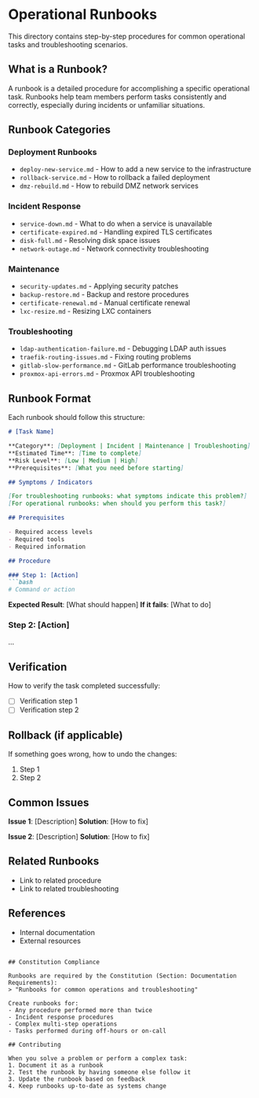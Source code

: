 # Operational Runbooks

This directory contains step-by-step procedures for common operational tasks and troubleshooting scenarios.

## What is a Runbook?

A runbook is a detailed procedure for accomplishing a specific operational task. Runbooks help team members perform tasks consistently and correctly, especially during incidents or unfamiliar situations.

## Runbook Categories

### Deployment Runbooks
- `deploy-new-service.md` - How to add a new service to the infrastructure
- `rollback-service.md` - How to rollback a failed deployment
- `dmz-rebuild.md` - How to rebuild DMZ network services

### Incident Response
- `service-down.md` - What to do when a service is unavailable
- `certificate-expired.md` - Handling expired TLS certificates
- `disk-full.md` - Resolving disk space issues
- `network-outage.md` - Network connectivity troubleshooting

### Maintenance
- `security-updates.md` - Applying security patches
- `backup-restore.md` - Backup and restore procedures
- `certificate-renewal.md` - Manual certificate renewal
- `lxc-resize.md` - Resizing LXC containers

### Troubleshooting
- `ldap-authentication-failure.md` - Debugging LDAP auth issues
- `traefik-routing-issues.md` - Fixing routing problems
- `gitlab-slow-performance.md` - GitLab performance troubleshooting
- `proxmox-api-errors.md` - Proxmox API troubleshooting

## Runbook Format

Each runbook should follow this structure:

```markdown
# [Task Name]

**Category**: [Deployment | Incident | Maintenance | Troubleshooting]
**Estimated Time**: [Time to complete]
**Risk Level**: [Low | Medium | High]
**Prerequisites**: [What you need before starting]

## Symptoms / Indicators

[For troubleshooting runbooks: what symptoms indicate this problem?]
[For operational runbooks: when should you perform this task?]

## Prerequisites

- Required access levels
- Required tools
- Required information

## Procedure

### Step 1: [Action]
```bash
# Command or action
```
**Expected Result**: [What should happen]
**If it fails**: [What to do]

### Step 2: [Action]
...

## Verification

How to verify the task completed successfully:
- [ ] Verification step 1
- [ ] Verification step 2

## Rollback (if applicable)

If something goes wrong, how to undo the changes:

1. Step 1
2. Step 2

## Common Issues

**Issue 1**: [Description]
**Solution**: [How to fix]

**Issue 2**: [Description]
**Solution**: [How to fix]

## Related Runbooks

- Link to related procedure
- Link to related troubleshooting

## References

- Internal documentation
- External resources
```

## Constitution Compliance

Runbooks are required by the Constitution (Section: Documentation Requirements):
> "Runbooks for common operations and troubleshooting"

Create runbooks for:
- Any procedure performed more than twice
- Incident response procedures
- Complex multi-step operations
- Tasks performed during off-hours or on-call

## Contributing

When you solve a problem or perform a complex task:
1. Document it as a runbook
2. Test the runbook by having someone else follow it
3. Update the runbook based on feedback
4. Keep runbooks up-to-date as systems change
